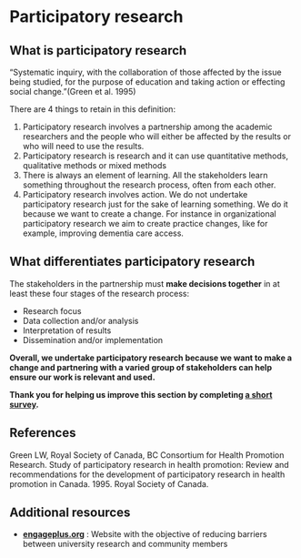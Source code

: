 # Participatory research

## What is participatory research

“Systematic inquiry, with the collaboration of those affected by the issue being studied, for the purpose of education and taking action or effecting social change.”(Green et al. 1995)

There are 4 things to retain in this definition:

1. Participatory research involves a partnership among the academic researchers and the people who will either be affected by the results or who will need to use the results.
2. Participatory research is research and it can use quantitative methods, qualitative methods or mixed methods
3. There is always an element of learning. All the stakeholders learn something throughout the research process, often from each other.
4. Participatory research involves action. We do not undertake participatory research just for the sake of learning something. We do it because we want to create a change. For instance in organizational participatory research we aim to create practice changes, like for example, improving dementia care access.

## What differentiates participatory research
The stakeholders in the partnership must **make decisions together** in at least these four stages of the research process:

* Research focus
* Data collection and/or analysis
* Interpretation of results
* Dissemination and/or implementation
 
**Overall, we undertake participatory research because we want to make a change and partnering with a varied group of stakeholders can help ensure our work is relevant and used.**

**Thank you for helping us improve this section by completing <a href="https://forms.gle/xizrVcTYRScqoETx6" target="_blank">a short survey</a>.**

## References
Green LW, Royal Society of Canada, BC Consortium for Health Promotion Research. Study of participatory research in health promotion: Review and recommendations for the development of participatory research in health promotion in Canada. 1995. Royal Society of Canada. 

## Additional resources

* **<a href="https://engageplus.org/en/" target="_blank">engageplus.org</a>** : Website with the objective of reducing barriers between university research and community members